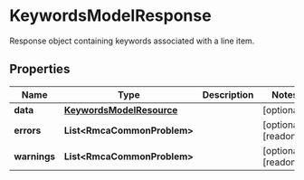 

# KeywordsModelResponse

Response object containing keywords associated with a line item.

## Properties

| Name | Type | Description | Notes |
|------------ | ------------- | ------------- | -------------|
|**data** | [**KeywordsModelResource**](KeywordsModelResource.md) |  |  [optional] |
|**errors** | **List&lt;RmcaCommonProblem&gt;** |  |  [optional] [readonly] |
|**warnings** | **List&lt;RmcaCommonProblem&gt;** |  |  [optional] [readonly] |



